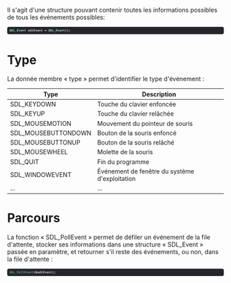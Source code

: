 Il s'agit d'une structure pouvant contenir toutes les informations possibles de tous les événements possibles:

![SDL event](Images/SDLEvent.png)

# Type

La donnée membre « type » permet d'identifier le type d'événement :

|Type               |Description                                   |
|-------------------|----------------------------------------------|
|SDL_KEYDOWN        |Touche du clavier enfoncée                    |
|SDL_KEYUP          |Touche du clavier relâchée                    |
|SDL_MOUSEMOTION    |Mouvement du pointeur de souris               |
|SDL_MOUSEBUTTONDOWN|Bouton de la souris enfoncé                   |
|SDL_MOUSEBUTTONUP  |Bouton de la souris relâché                   |
|SDL_MOUSEWHEEL     |Molette de la souris                          |
|SDL_QUIT           |Fin du programme                              |
|SDL_WINDOWEVENT    |Événement de fenêtre du système d'exploitation|
|...                |...                                           |

# Parcours

La fonction « SDL_PollEvent » permet de défiler un événement de la file d'attente, stocker ses informations dans une structure « SDL_Event » passée en paramètre, et retourner s'il reste des événements, ou non, dans la file d'attente :

![SDL poll event](Images/SDLPollEvent.png)
